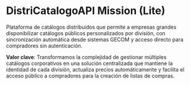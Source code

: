 # DistriCatalogoAPI Mission (Lite)

Plataforma de catálogos distribuidos que permite a empresas grandes disponibilizar catálogos públicos personalizados por división, con sincronización automática desde sistemas GECOM y acceso directo para compradores sin autenticación.

**Valor clave**: Transformamos la complejidad de gestionar múltiples catálogos corporativos en una solución centralizada que mantiene la identidad de cada división, actualiza precios automáticamente y facilita el acceso público a compradores para la creación de listas de compras.